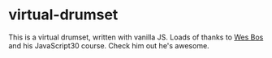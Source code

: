 # virtual-drumset
This is a virtual drumset, written with vanilla JS.
Loads of thanks to [Wes Bos](https://wesbos.com/) and his JavaScript30 course. Check him out he's awesome. 

